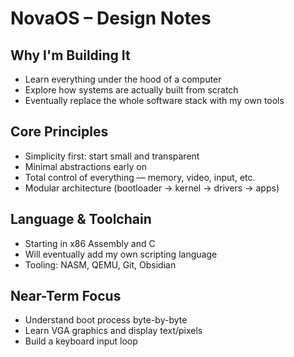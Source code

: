 # NovaOS – Design Notes

## Why I'm Building It
- Learn everything under the hood of a computer
- Explore how systems are actually built from scratch
- Eventually replace the whole software stack with my own tools

## Core Principles
- Simplicity first: start small and transparent
- Minimal abstractions early on
- Total control of everything — memory, video, input, etc.
- Modular architecture (bootloader → kernel → drivers → apps)

## Language & Toolchain
- Starting in x86 Assembly and C
- Will eventually add my own scripting language
- Tooling: NASM, QEMU, Git, Obsidian

## Near-Term Focus
- Understand boot process byte-by-byte
- Learn VGA graphics and display text/pixels
- Build a keyboard input loop
